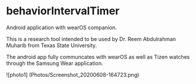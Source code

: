# behaviorIntervalTimer
Android application with wearOS companion.

This is a research tool intended to be used by Dr. Reem Abdulrahman Muharib from Texas State University. 

The android app fully communcates with wearOS as well as Tizen watches through the Samsung Wear application.

![photo1] (Photos/Screenshot_20200608-164723.png)
